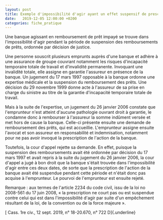 ```yaml
---
layout: post
title: Exemple d'impossibilité d'agir ayant un effet suspensif de prescription
date:   2019-12-05 12:00:00 +0200
categories: fiche_pratique
---
```


Une banque agissant en remboursement de prêt impayé se trouve dans l'impossibilité d'agir pendant la période de suspension des remboursements de prêts, ordonnée par décision de justice.

Une personne souscrit plusieurs emprunts auprès d'une banque et adhère à une assurance de groupe couvrant notamment les risques d'incapacité temporaire totale de travail et d'invalidité permanente. Invoquant une invalidité totale, elle assigne en garantie l'assureur en présence de la banque. Un jugement du 17 mars 1997 opposable à la banque ordonne une expertise médicale et la suspension du remboursement des prêts. Une décision du 29 novembre 1999 donne acte à l'assureur de sa prise en charge du sinistre au titre de la garantie d'incapacité temporaire totale de travail.

Mais à la suite de l'expertise, un jugement du 26 janvier 2006 constate que l'emprunteur n'est atteint d'aucune pathologie ouvrant droit à garantie, le condamne donc à rembourser à l'assureur la somme indûment versée et met hors de cause la banque. Celle-ci présente ensuite une demande de remboursement des prêts, qui est accueillie. L'emprunteur assigne ensuite l'avocat et son assureur en responsabilité et indemnisation, notamment pour ne pas avoir invoqué la prescription de l'action de la banque.

Toutefois, la cour d'appel rejette sa demande. En effet, puisque la suspension des remboursements avait été ordonnée par décision du 17 mars 1997 et avait repris à la suite du jugement du 26 janvier 2006, la cour d'appel a jugé à bon droit que la banque s'était trouvée dans l'impossibilité d'agir entre ces deux dates, de sorte que la prescription de l'action de la banque avait été suspendue pendant cette période et n'était donc pas acquise à l'emprunteur. Le pourvoi de l'emprunteur est ensuite rejeté.

Remarque : aux termes de l'article 2234 du code civil, issu de la loi no 2008-561 du 17 juin 2008, « la prescription ne court pas ou est suspendue contre celui qui est dans l'impossibilité d'agir par suite d'un empêchement résultant de la loi, de la convention ou de la force majeure ».

[ Cass. 1re civ., 12 sept. 2019, n° 18-20.670, n° 722 D]{.underline}